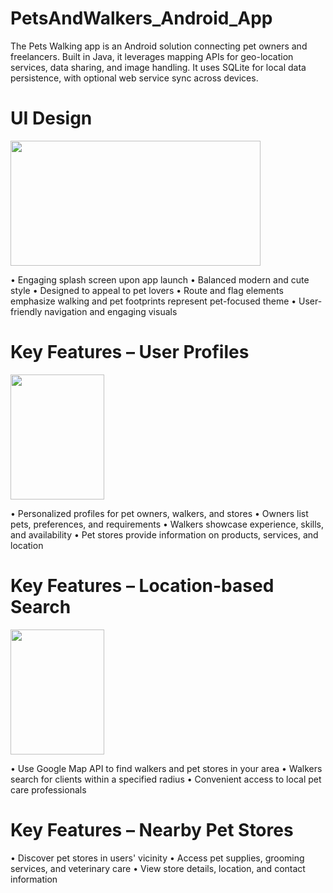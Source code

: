 # PetsAndWalkers_Android_App
The Pets Walking app is an Android solution connecting pet owners and freelancers. 
Built in Java, it leverages mapping APIs for geo-location services, data sharing, and image handling. 
It uses SQLite for local data persistence, with optional web service sync across devices.

# UI Design
<img src="https://github.com/Henngz/PetsAndWalkers_Android_App/assets/105320424/09b6ad8d-8cee-42b8-861d-b52f51dba884" width="400" height="200">



•	Engaging splash screen upon app launch
•	Balanced modern and cute style
•	Designed to appeal to pet lovers
•	Route and flag elements emphasize walking and pet footprints represent pet-focused theme
•	User-friendly navigation and engaging visuals

# Key Features – User Profiles
<img src="https://github.com/Henngz/PetsAndWalkers_Android_App/assets/105320424/062243cb-528e-43a6-88a4-6c08fcba6fe6" width="150" height="200">


•	Personalized profiles for pet owners, walkers, and stores
•	Owners list pets, preferences, and requirements
•	Walkers showcase experience, skills, and availability
•	Pet stores provide information on products, services, and location

# Key Features – Location-based Search
<img src="https://github.com/Henngz/PetsAndWalkers_Android_App/assets/105320424/5e372377-cfca-4b90-b2a3-07305d6692c4" width="150" height="200">


•	Use Google Map API to find walkers and pet stores in your area
•	Walkers search for clients within a specified radius
•	Convenient access to local pet care professionals

# Key Features – Nearby Pet Stores
•	Discover pet stores in users' vicinity
•	Access pet supplies, grooming services, and veterinary care
•	View store details, location, and contact information









